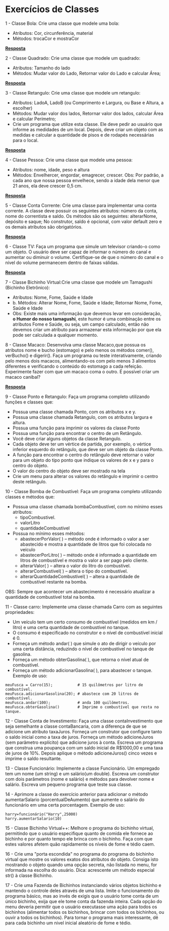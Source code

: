 # Exercícios de Classes

1 - Classe Bola: Crie uma classe que modele uma bola:
-   Atributos: Cor, circunferência, material
-   Métodos: trocaCor e mostraCor

[**Resposta**](https://github.com/joaovictorvilela/Python-Brasil-Exercicios/blob/main/08%20-%20Exerc%C3%ADcios%20de%20Classes/Solu%C3%A7%C3%B5es/q01.py)  

2 - Classe Quadrado: Crie uma classe que modele um quadrado:

-   Atributos: Tamanho do lado
-   Métodos: Mudar valor do Lado, Retornar valor do Lado e calcular Área;  

[**Resposta**](https://github.com/joaovictorvilela/Python-Brasil-Exercicios/blob/main/08%20-%20Exerc%C3%ADcios%20de%20Classes/Solu%C3%A7%C3%B5es/q02.py)   

3 - Classe Retangulo: Crie uma classe que modele um retangulo:

-   Atributos: LadoA, LadoB (ou Comprimento e Largura, ou Base e Altura, a escolher)
-   Métodos: Mudar valor dos lados, Retornar valor dos lados, calcular Área e calcular Perímetro;
-   Crie um programa que utilize esta classe. Ele deve pedir ao usuário que informe as medidades de um local. Depois, deve criar um objeto com as medidas e calcular a quantidade de pisos e de rodapés necessárias para o local.    

[**Resposta**](https://github.com/joaovictorvilela/Python-Brasil-Exercicios/blob/main/08%20-%20Exerc%C3%ADcios%20de%20Classes/Solu%C3%A7%C3%B5es/q03.py)  

4 - Classe Pessoa: Crie uma classe que modele uma pessoa:

-   Atributos: nome, idade, peso e altura
-   Métodos: Envelhercer, engordar, emagrecer, crescer. Obs: Por padrão, a cada ano que nossa pessoa envelhece, sendo a idade dela menor que 21 anos, ela deve crescer 0,5 cm.  

[**Resposta**](https://github.com/joaovictorvilela/Python-Brasil-Exercicios/blob/main/08%20-%20Exerc%C3%ADcios%20de%20Classes/Solu%C3%A7%C3%B5es/q04.py)    

5 - Classe Conta Corrente: Crie uma classe para implementar uma conta corrente. A classe deve possuir os seguintes atributos: número da conta, nome do correntista e saldo. Os métodos são os seguintes: alterarNome, depósito e saque; No construtor, saldo é opcional, com valor default zero e os demais atributos são obrigatórios.    

[**Resposta**](https://github.com/joaovictorvilela/Python-Brasil-Exercicios/blob/main/08%20-%20Exerc%C3%ADcios%20de%20Classes/Solu%C3%A7%C3%B5es/q05.py)  

6 - Classe TV: Faça um programa que simule um televisor criando-o como um objeto. O usuário deve ser capaz de informar o número do canal e aumentar ou diminuir o volume. Certifique-se de que o número do canal e o nível do volume permanecem dentro de faixas válidas.  

[**Resposta**](https://github.com/joaovictorvilela/Python-Brasil-Exercicios/blob/main/08%20-%20Exerc%C3%ADcios%20de%20Classes/Solu%C3%A7%C3%B5es/q06.py) 

7 - Classe Bichinho Virtual:Crie uma classe que modele um Tamagushi (Bichinho Eletrônico):

-   Atributos: Nome, Fome, Saúde e Idade 
-   b. Métodos: Alterar Nome, Fome, Saúde e Idade; Retornar Nome, Fome, Saúde e Idade
-   Obs: Existe mais uma informação que devemos levar em consideração, **o Humor do nosso tamagushi**, este humor é uma combinação entre os atributos Fome e Saúde, ou seja, um campo calculado, então não devemos criar um atributo para armazenar esta informação por que ela pode ser calculada a qualquer momento.   

8 - Classe Macaco: Desenvolva uma classe Macaco,que possua os atributos nome e bucho (estomago) e pelo menos os métodos comer(), verBucho() e digerir(). Faça um programa ou teste interativamente, criando pelo menos dois macacos, alimentando-os com pelo menos 3 alimentos diferentes e verificando o conteúdo do estomago a cada refeição. Experimente fazer com que um macaco coma o outro. É possível criar um macaco canibal?  

[**Resposta**](https://github.com/joaovictorvilela/Python-Brasil-Exercicios/blob/main/08%20-%20Exerc%C3%ADcios%20de%20Classes/Solu%C3%A7%C3%B5es/q08.py)   

9 - Classe Ponto e Retangulo: Faça um programa completo utilizando funções e classes que:

-   Possua uma classe chamada Ponto, com os atributos x e y.
-   Possua uma classe chamada Retangulo, com os atributos largura e altura.
-   Possua uma função para imprimir os valores da classe Ponto
-   Possua uma função para encontrar o centro de um Retângulo.
-   Você deve criar alguns objetos da classe Retangulo.
-   Cada objeto deve ter um vértice de partida, por exemplo, o vértice inferior esquerdo do retângulo, que deve ser um objeto da classe Ponto.
-   A função para encontrar o centro do retângulo deve retornar o valor para um objeto do tipo ponto que indique os valores de x e y para o centro do objeto.
-   O valor do centro do objeto deve ser mostrado na tela
-   Crie um menu para alterar os valores do retângulo e imprimir o centro deste retângulo.  

  

10 - Classe Bomba de Combustível: Faça um programa completo utilizando classes e métodos que:

-   Possua uma classe chamada bombaCombustível, com no mínimo esses atributos:
    -   tipoCombustivel.
    -   valorLitro
    -   quantidadeCombustivel
-   Possua no mínimo esses métodos:
    -   abastecerPorValor( ) – método onde é informado o valor a ser abastecido e mostra a quantidade de litros que foi colocada no veículo
    -   abastecerPorLitro( ) – método onde é informado a quantidade em litros de combustível e mostra o valor a ser pago pelo cliente.
    -   alterarValor( ) – altera o valor do litro do combustível.
    -   alterarCombustivel( ) – altera o tipo do combustível.
    -   alterarQuantidadeCombustivel( ) – altera a quantidade de combustível restante na bomba.  

OBS: Sempre que acontecer um abastecimento é necessário atualizar a quantidade de combustível total na bomba.  



11 - Classe carro: Implemente uma classe chamada Carro com as seguintes propriedades:

-   Um veículo tem um certo consumo de combustível (medidos em km / litro) e uma certa quantidade de combustível no tanque.
-   O consumo é especificado no construtor e o nível de combustível inicial é 0.
-   Forneça um método andar( ) que simule o ato de dirigir o veículo por uma certa distância, reduzindo o nível de combustível no tanque de gasolina.
-   Forneça um método obterGasolina( ), que retorna o nível atual de combustível.
-   Forneça um método adicionarGasolina( ), para abastecer o tanque. Exemplo de uso:    
~~~~
meuFusca = Carro(15);           # 15 quilômetros por litro de combustível. 
meuFusca.adicionarGasolina(20); # abastece com 20 litros de combustível. 
meuFusca.andar(100);            # anda 100 quilômetros.
meuFusca.obterGasolina()        # Imprime o combustível que resta no tanque.
~~~~



12 - Classe Conta de Investimento: Faça uma classe contaInvestimento que seja semelhante a classe contaBancaria, com a diferença de que se adicione um atributo taxaJuros. Forneça um construtor que configure tanto o saldo inicial como a taxa de juros. Forneça um método adicioneJuros (sem parâmetro explícito) que adicione juros à conta. Escreva um programa que construa uma poupança com um saldo inicial de R$1000,00 e uma taxa de juros de 10%. Depois aplique o método adicioneJuros() cinco vezes e imprime o saldo resultante.  

  

13 - Classe Funcionário: Implemente a classe Funcionário. Um empregado tem um nome (um string) e um salário(um double). Escreva um construtor com dois parâmetros (nome e salário) e métodos para devolver nome e salário. Escreva um pequeno programa que teste sua classe.  

   

14 - Aprimore a classe do exercício anterior para adicionar o método aumentarSalario (porcentualDeAumento) que aumente o salário do funcionário em uma certa porcentagem.
Exemplo de uso:  
~~~
harry=funcionário("Harry",25000)
harry.aumentarSalario(10)
~~~


15 - Classe Bichinho Virtual++: Melhore o programa do bichinho virtual, permitindo que o usuário especifique quanto de comida ele fornece ao bichinho e por quanto tempo ele brinca com o bichinho. Faça com que estes valores afetem quão rapidamente os níveis de fome e tédio caem.  



16 - Crie uma "porta escondida" no programa do programa do bichinho virtual que mostre os valores exatos dos atributos do objeto. Consiga isto mostrando o objeto quando uma opção secreta, não listada no menu, for informada na escolha do usuário. Dica: acrescente um método especial str() à classe Bichinho.  



17 - Crie uma Fazenda de Bichinhos instanciando vários objetos bichinho e mantendo o controle deles através de uma lista. Imite o funcionamento do programa básico, mas ao invés de exigis que o usuário tome conta de um único bichinho, exija que ele tome conta da fazenda inteira. Cada opção do menu deveria permitir que o usuário executasse uma ação para todos os bichinhos (alimentar todos os bichinhos, brincar com todos os bichinhos, ou ouvir a todos os bichinhos). Para tornar o programa mais interessante, dê para cada bichinho um nivel inicial aleatório de fome e tédio.  

